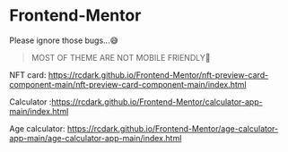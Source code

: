 # Frontend-Mentor
Please ignore those bugs...😅
>MOST OF THEME ARE NOT MOBILE FRIENDLY🥲

NFT card: https://rcdark.github.io/Frontend-Mentor/nft-preview-card-component-main/nft-preview-card-component-main/index.html

Calculator :https://rcdark.github.io/Frontend-Mentor/calculator-app-main/index.html

Age calculator: https://rcdark.github.io/Frontend-Mentor/age-calculator-app-main/age-calculator-app-main/index.html
